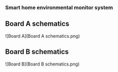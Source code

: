 ### Smart home environmental monitor system

## Board A schematics
![Board A](Board A schematics.png)

## Board B schematics
![Board B](Board B schematics.png)
